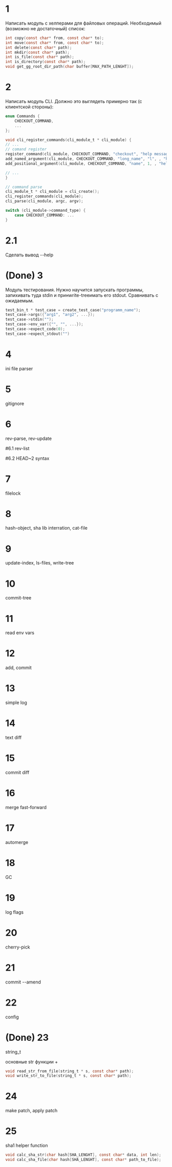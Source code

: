 # 1 
Написать модуль с хелперами для файловых операций. Необходимый (возможно не достаточный) список:
```c
int copy(const char* from, const char* to);
int move(const char* from, const char* to);
int delete(const char* path);
int mkdir(const char* path);
int is_file(const char* path);
int is_directory(const char* path);
void get_gg_root_dir_path(char buffer[MAX_PATH_LENGHT]);
```

# 2
Написать модуль CLI. Должно это выглядеть примерно так (с клиентской стороны):
```c
enum Commands {
    CHECKOUT_COMMAND,
    ...
};

void cli_register_commands(cli_module_t * cli_module) {
// ...
// comand register
register_command(cli_module, CHECKOUT_COMMAND, "checkout", "help message");
add_named_argument(cli_module, CHECKOUT_COMMAND, "long_name", "l", , "help message");
add_positional_argument(cli_module, CHECKOUT_COMMAND, "name", 1, , "help message");

// ...
}

// command parse
cli_module_t * cli_module = cli_create();
cli_register_commands(cli_module);
cli_parse(cli_module, argc, argv);

switch (cli_module->command_type) {
    case CHECKOUT_COMMAND: ...
}

```
# 2.1
Сделать вывод --help

# (Done) 3
Модуль тестирования. Нужно научится запускать программы, запихивать туда stdin и принwrite-treeимать его stdout. Сравнивать с ожидаемым.
```c
test_bin_t * test_case = create_test_case("programm_name");
test_case->args({"arg1", "arg2", ...});
test_case->stdin("");
test_case->env_var({"", "", ...});
test_case->expect_code(0);
test_case->expect_stdout("")
```

# 4
ini file parser

# 5
gitignore

# 6
rev-parse, rev-update

#6.1
rev-list

#6.2
HEAD~2 syntax

# 7
filelock

# 8
hash-object, sha lib interration, cat-file

# 9
update-index, ls-files, write-tree

# 10
commit-tree

# 11
read env vars

# 12
add, commit

# 13
simple log

# 14
text diff

# 15
commit diff

# 16
merge fast-forward

# 17
automerge

# 18
GC

# 19
log flags

# 20
cherry-pick

# 21
commit --amend

# 22
config

# (Done) 23
string_t

основные str функции + 

```c
void read_str_from_file(string_t * s, const char* path);
void write_str_to_file(string_t * s, const char* path);
```

# 24
make patch, apply patch

# 25
sha1 helper function
```c
void calc_sha_str(char hash[SHA_LENGHT], const char* data, int len);
void calc_sha_file(char hash[SHA_LENGHT], const char* path_to_file);
```

